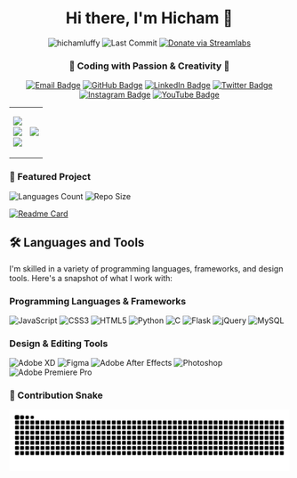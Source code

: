 <h1 align="center">Hi there, I'm Hicham 👋</h1>

<p align="center">
  <img src="https://komarev.com/ghpvc/?username=hichamluffy&label=Profile%20Views&color=0e75b6&style=flat-square&animation=blink" alt="hichamluffy" />
  <!-- Last Commit Badge -->
  <img src="https://img.shields.io/github/last-commit/hichamluffy/website-project?style=flat-square&color=blueviolet" alt="Last Commit"/>
  <!-- Donation Link -->
  <a href="https://streamlabs.com/aboluffy_/tip"><img src="https://img.shields.io/badge/Donate-Support%20Me-green.svg?style=flat-square&logo=streamlabs" alt="Donate via Streamlabs"/></a>
</p>

<h3 align="center">🚀 Coding with Passion & Creativity 💖</h3>


<p align="center">
  <a href="mailto:imalxvssteve2020@gmail.com"><img src="https://img.shields.io/badge/Email-D14836?style=for-the-badge&logo=gmail&logoColor=white" alt="Email Badge"></a>
  <a href="https://github.com/HichamLuffy"><img src="https://img.shields.io/badge/GitHub-100000?style=for-the-badge&logo=github&logoColor=white" alt="GitHub Badge"></a>
  <a href="https://www.linkedin.com/in/hicham-fhad-7b9070263/"><img src="https://img.shields.io/badge/LinkedIn-0077B5?style=for-the-badge&logo=linkedin&logoColor=white" alt="LinkedIn Badge"></a>
  <a href="https://twitter.com/D_Hicham2k"><img src="https://img.shields.io/badge/Twitter-1DA1F2?style=for-the-badge&logo=twitter&logoColor=white" alt="Twitter Badge"></a>
  <a href="https://www.instagram.com/i.mluffy/"><img src="https://img.shields.io/badge/Instagram-E4405F?style=for-the-badge&logo=instagram&logoColor=white" alt="Instagram Badge"></a>
  <a href="https://www.youtube.com/@iiHicham2k/"><img src="https://img.shields.io/badge/YouTube-FF0000?style=for-the-badge&logo=youtube&logoColor=white" alt="YouTube Badge"></a>
</p>


<table>
  <tr>
    <td>
      <p align="left">
        <img src="https://github-readme-streak-stats.herokuapp.com/?user=HichamLuffy&theme=highcontrast&hide_border=true"/><br>
        <!-- Repo Size Badge -->
        <img src="https://github-readme-stats.vercel.app/api/top-langs/?username=HichamLuffy&layout=compact&theme=highcontrast&hide_border=true" height="150em"/><br>
        <!-- Number of Languages Badge -->
        <img <img src="https://github-readme-streak-stats.herokuapp.com/?user=HichamLuffy&theme=highcontrast&hide_border=true"/><br>
      </p>
    </td>
    <td>
      <p align="right">
        <img src="https://images.beta.cosmos.so/71f32a78-44f0-4f2e-8583-6fb28eba084c?format=jpeg" width="400">
      </p>
    </td>
  </tr>
</table>



### 📌 Featured Project
<p align="left">
  <!-- Number of Languages Badge -->
  <img src="https://img.shields.io/github/languages/count/hichamluffy/website-project?style=flat-square&color=yellowgreen" alt="Languages Count"/>
  <!-- Repo Size Badge -->
  <img src="https://img.shields.io/github/repo-size/hichamluffy/website-project?style=flat-square&color=important" alt="Repo Size"/>
</p>


[![Readme Card](https://github-readme-stats.vercel.app/api/pin/?username=HichamLuffy&repo=website-project&theme=highcontrast)](https://github.com/HichamLuffy/website-project)



## 🛠 Languages and Tools

I'm skilled in a variety of programming languages, frameworks, and design tools. Here's a snapshot of what I work with:

### Programming Languages & Frameworks

![JavaScript](https://img.shields.io/badge/-JavaScript-F7DF1E?style=for-the-badge&logo=javascript&logoColor=black)
![CSS3](https://img.shields.io/badge/-CSS3-1572B6?style=for-the-badge&logo=css3&logoColor=white)
![HTML5](https://img.shields.io/badge/-HTML5-E34F26?style=for-the-badge&logo=html5&logoColor=white)
![Python](https://img.shields.io/badge/-Python-3776AB?style=for-the-badge&logo=python&logoColor=white)
![C](https://img.shields.io/badge/-C-A8B9CC?style=for-the-badge&logo=c&logoColor=black)
![Flask](https://img.shields.io/badge/-Flask-000000?style=for-the-badge&logo=flask&logoColor=white)
![jQuery](https://img.shields.io/badge/-jQuery-0769AD?style=for-the-badge&logo=jquery&logoColor=white)
![MySQL](https://img.shields.io/badge/-MySQL-4479A1?style=for-the-badge&logo=mysql&logoColor=white)

### Design & Editing Tools

![Adobe XD](https://img.shields.io/badge/-Adobe%20XD-FF61F6?style=for-the-badge&logo=adobexd&logoColor=black)
![Figma](https://img.shields.io/badge/-Figma-F24E1E?style=for-the-badge&logo=figma&logoColor=white)
![Adobe After Effects](https://img.shields.io/badge/-Adobe%20After%20Effects-9999FF?style=for-the-badge&logo=adobeaftereffects&logoColor=black)
![Photoshop](https://img.shields.io/badge/-Photoshop-31A8FF?style=for-the-badge&logo=adobephotoshop&logoColor=black)
![Adobe Premiere Pro](https://img.shields.io/badge/-Adobe%20Premiere%20Pro-9999FF?style=for-the-badge&logo=adobepremierepro&logoColor=black)


### 🐍 Contribution Snake

<div align="center">
  <img alt="github contribution grid snake animation" src="https://raw.githubusercontent.com/HichamLuffy/HichamLuffy/output/github-contribution-grid-snake.svg">
</div>